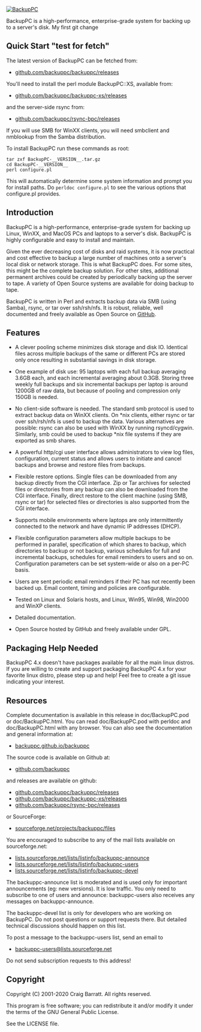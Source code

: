 [![BackupPC](images/logo320.png)](https://backuppc.github.io/backuppc/)

BackupPC is a high-performance, enterprise-grade system for backing up to a server's disk.
My first git change
## Quick Start "test for fetch"

The latest version of BackupPC can be fetched from:

* [github.com/backuppc/backuppc/releases](https://github.com/backuppc/backuppc/releases)

You'll need to install the perl module BackupPC::XS, available from:

* [github.com/backuppc/backuppc-xs/releases](https://github.com/backuppc/backuppc-xs/releases)

and the server-side rsync from:

* [github.com/backuppc/rsync-bpc/releases](https://github.com/backuppc/rsync-bpc/releases)


If you will use SMB for WinXX clients, you will need smbclient and
nmblookup from the Samba distribution.

To install BackupPC run these commands as root:

    tar zxf BackupPC-__VERSION__.tar.gz
    cd BackupPC-__VERSION__
    perl configure.pl

This will automatically determine some system information and prompt you
for install paths. Do `perldoc configure.pl` to see the various options
that configure.pl provides.



## Introduction

BackupPC is a high-performance, enterprise-grade system for backing
up Linux, WinXX, and MacOS PCs and laptops to a server's disk.
BackupPC is highly configurable and easy to install and maintain.

Given the ever decreasing cost of disks and raid systems, it is now
practical and cost effective to backup a large number of machines onto
a server's local disk or network storage. This is what BackupPC does.
For some sites, this might be the complete backup solution. For other
sites, additional permanent archives could be created by periodically
backing up the server to tape. A variety of Open Source systems are
available for doing backup to tape.

BackupPC is written in Perl and extracts backup data via SMB (using Samba),
rsync, or tar over ssh/rsh/nfs. It is robust, reliable, well documented
and freely available as Open Source on [GitHub](https://github.com/backuppc/backuppc/).



## Features

- A clever pooling scheme minimizes disk storage and disk IO. Identical
  files across multiple backups of the same or different PCs are stored
  only once resulting in substantial savings in disk storage.

- One example of disk use: 95 laptops with each full backup averaging
  3.6GB each, and each incremental averaging about 0.3GB. Storing
  three weekly full backups and six incremental backups per laptop
  is around 1200GB of raw data, but because of pooling and compression
  only 150GB is needed.

- No client-side software is needed. The standard smb protocol is used
  to extract backup data on WinXX clients. On *nix clients, either rsync
  or tar over ssh/rsh/nfs is used to backup the data. Various alternatives
  are possible: rsync can also be used with WinXX by running rsyncd/cygwin.
  Similarly, smb could be used to backup *nix file systems if they are
  exported as smb shares.

- A powerful http/cgi user interface allows administrators to view log
  files, configuration, current status and allows users to initiate and
  cancel backups and browse and restore files from backups.

- Flexible restore options. Single files can be downloaded from
  any backup directly from the CGI interface. Zip or Tar archives
  for selected files or directories from any backup can also be
  downloaded from the CGI interface. Finally, direct restore to
  the client machine (using SMB, rsync or tar) for selected files
  or directories is also supported from the CGI interface.

- Supports mobile environments where laptops are only intermittently
  connected to the network and have dynamic IP addresses (DHCP).

- Flexible configuration parameters allow multiple backups to be performed
  in parallel, specification of which shares to backup, which directories
  to backup or not backup, various schedules for full and incremental
  backups, schedules for email reminders to users and so on. Configuration
  parameters can be set system-wide or also on a per-PC basis.

- Users are sent periodic email reminders if their PC has not
  recently been backed up. Email content, timing and policies
  are configurable.

- Tested on Linux and Solaris hosts, and Linux, Win95, Win98, Win2000
  and WinXP clients.

- Detailed documentation.

- Open Source hosted by GitHub and freely available under GPL.


## Packaging Help Needed

BackupPC 4.x doesn't have packages available for all the main linux distros.
If you are willing to create and support packaging BackupPC 4.x for your
favorite linux distro, please step up and help!  Feel free to create a git
issue indicating your interest.

## Resources

Complete documentation is available in this release in doc/BackupPC.pod
or doc/BackupPC.html. You can read doc/BackupPC.pod with perldoc and
doc/BackupPC.html with any browser. You can also see the documentation
and general information at:

* [backuppc.github.io/backuppc](https://backuppc.github.io/backuppc)

The source code is available on Github at:

* [github.com/backuppc](https://github.com/backuppc)

and releases are available on github:

* [github.com/backuppc/backuppc/releases](https://github.com/backuppc/backuppc/releases)
* [github.com/backuppc/backuppc-xs/releases](https://github.com/backuppc/backuppc-xs/releases)
* [github.com/backuppc/rsync-bpc/releases](https://github.com/backuppc/rsync-bpc/releases)

or SourceForge:

* [sourceforge.net/projects/backuppc/files](https://sourceforge.net/projects/backuppc/files)

You are encouraged to subscribe to any of the mail lists available
on sourceforge.net:

* [lists.sourceforge.net/lists/listinfo/backuppc-announce](http://lists.sourceforge.net/lists/listinfo/backuppc-announce)
* [lists.sourceforge.net/lists/listinfo/backuppc-users](http://lists.sourceforge.net/lists/listinfo/backuppc-users)
* [lists.sourceforge.net/lists/listinfo/backuppc-devel](http://lists.sourceforge.net/lists/listinfo/backuppc-devel)

The backuppc-announce list is moderated and is used only for
important announcements (eg: new versions). It is low traffic.
You only need to subscribe to one of users and announce: backuppc-users
also receives any messages on backuppc-announce.

The backuppc-devel list is only for developers who are working on BackupPC.
Do not post questions or support requests there. But detailed technical
discussions should happen on this list.

To post a message to the backuppc-users list, send an email to

* backuppc-users@lists.sourceforge.net

Do not send subscription requests to this address!



## Copyright

Copyright (C) 2001-2020 Craig Barratt. All rights reserved.

This program is free software; you can redistribute it and/or modify it under the terms of the GNU General Public License.

See the LICENSE file.
